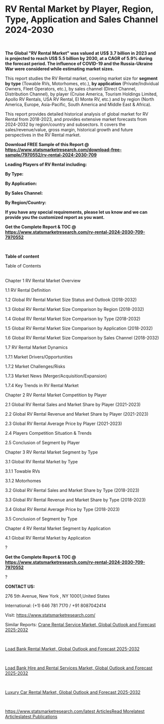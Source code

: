 <h1>RV Rental Market by Player, Region, Type, Application and Sales Channel 2024-2030</h1><br/><p><strong>The Global "RV Rental Market" was valued at US$ 3.7 billion in 2023 and is projected to reach US$ 5.5 billion by 2030, at a <strong>CAGR</strong> of 5.9% during the forecast period. The influence of COVID-19 and the Russia-Ukraine War were considered while estimating market sizes.</strong></p>
 
 
 
 <p>This report studies the RV Rental market, covering market size for <strong>segment by type</strong> (Towable RVs, Motorhomes, etc.), <strong>by application</strong> (Private/Individual Owners, Fleet Operators, etc.), by sales channel (Direct Channel, Distribution Channel), by player (Cruise America, Tourism Holdings Limited, Apollo RV Rentals, USA RV Rental, EI Monte RV, etc.) and by region (North America, Europe, Asia-Pacific, South America and Middle East & Africa).</p>
 
 
 
 <p>This report provides detailed historical analysis of global market for RV Rental from 2018-2023, and provides extensive market forecasts from 2024-2032 by region/country and subsectors. It covers the sales/revenue/value, gross margin, historical growth and future perspectives in the RV Rental market.</p>
 
 
 
 <p><strong>Download FREE Sample of this Report @ <a href="https://www.statsmarketresearch.com/download-free-sample/7970552/rv-rental-2024-2030-709">https://www.statsmarketresearch.com/download-free-sample/7970552/rv-rental-2024-2030-709</a></strong></p>
 
 
 
 <p><strong>Leading Players of RV Rental including:</strong></p>
 
 
 
 <p><strong>By Type:</strong></p>
 
 
 
 <p><strong><strong>By Application</strong>:</strong></p>
 
 
 
 <p><strong>By Sales Channel:</strong></p>
 
 
 
 <p><strong>By Region/Country:</strong></p>
 
 
 
 <p><strong>If you have any special requirements, please let us know and we can provide you the customized report as you want.</strong></p>
 
 
 
 <div><b>Get the Complete Report & TOC @ <a href="https://www.statsmarketresearch.com/rv-rental-2024-2030-709-7970552">https://www.statsmarketresearch.com/rv-rental-2024-2030-709-7970552</a></b></div>
 
 
 
 <p><br />
 
 <b>Table of content</b></p>
 
 
 
 <p>Table of Contents<br />
 
 <br />
 
 Chapter 1 RV Rental Market Overview<br />
 
 1.1 RV Rental Definition<br />
 
 1.2 Global RV Rental Market Size Status and Outlook (2018-2032)<br />
 
 1.3 Global RV Rental Market Size Comparison by Region (2018-2032)<br />
 
 1.4 Global RV Rental Market Size Comparison by Type (2018-2032)<br />
 
 1.5 Global RV Rental Market Size Comparison by Application (2018-2032)<br />
 
 1.6 Global RV Rental Market Size Comparison by Sales Channel (2018-2032)<br />
 
 1.7 RV Rental Market Dynamics<br />
 
 1.7.1 Market Drivers/Opportunities<br />
 
 1.7.2 Market Challenges/Risks<br />
 
 1.7.3 Market News (Merger/Acquisition/Expansion)<br />
 
 1.7.4 Key Trends in RV Rental Market<br />
 
 Chapter 2 RV Rental Market Competition by Player<br />
 
 2.1 Global RV Rental Sales and Market Share by Player (2021-2023)<br />
 
 2.2 Global RV Rental Revenue and Market Share by Player (2021-2023)<br />
 
 2.3 Global RV Rental Average Price by Player (2021-2023)<br />
 
 2.4 Players Competition Situation & Trends<br />
 
 2.5 Conclusion of Segment by Player<br />
 
 Chapter 3 RV Rental Market Segment by Type<br />
 
 3.1 Global RV Rental Market by Type<br />
 
 3.1.1 Towable RVs<br />
 
 3.1.2 Motorhomes<br />
 
 3.2 Global RV Rental Sales and Market Share by Type (2018-2023)<br />
 
 3.3 Global RV Rental Revenue and Market Share by Type (2018-2023)<br />
 
 3.4 Global RV Rental Average Price by Type (2018-2023)<br />
 
 3.5 Conclusion of Segment by Type<br />
 
 Chapter 4 RV Rental Market Segment by Application<br />
 
 4.1 Global RV Rental Market by Application<br />
 
 ? </p>
 
 
 
 <div><b>Get the Complete Report & TOC @ <a href="https://www.statsmarketresearch.com/rv-rental-2024-2030-709-7970552">https://www.statsmarketresearch.com/rv-rental-2024-2030-709-7970552</a></b></div>
 
 
 
 <p>? </p>
 
 
 
 <p><b>CONTACT US:</b><br />
 
 276 5th Avenue, New York , NY 10001,United States<br />
 
 International: (+1) 646 781 7170 / +91 8087042414<br />
 
 Visit: <a href="https://www.statsmarketresearch.com/">https://www.statsmarketresearch.com/</a><br />
 
 Similar Reports: <a href="https://www.statsmarketresearch.com/rv-rental-2024-2030-709-7970552">Crane Rental Service Market, Global Outlook and Forecast 2025-2032</a><br />
 
 <br />
 
 <a href="https://www.statsmarketresearch.com/rv-rental-2024-2030-709-7970552">Load Bank Rental Market, Global Outlook and Forecast 2025-2032 </a><br />
 
 <br />
 
 <a href="https://www.statsmarketresearch.com/rv-rental-2024-2030-709-7970552">Load Bank Hire and Rental Services Market, Global Outlook and Forecast 2025-2032 </a><br />
 
 <br />
 
 <a href="https://www.statsmarketresearch.com/rv-rental-2024-2030-709-7970552">Luxury Car Rental Market, Global Outlook and Forecast 2025-2032</a><br />
 
 <br />
 
 <a href="https://gyeongbokgung.com">https://www.statsmarketresearch.com/</a><a href="https://hallyeomaritime.com">latest Articles</a><a href="https://jingwansa.com">Read More</a><a href="https://nguoiviet.jp/">latest Articles</a><a href="https://www.intelmarketresearch.com/">latest Publications</a></p>